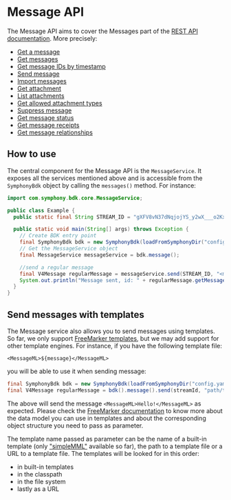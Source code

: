 # Message API

The Message API aims to cover the Messages part of the [REST API documentation](https://developers.symphony.com/restapi/reference#messages-v4).
More precisely:
* [Get a message](https://developers.symphony.com/restapi/reference#get-message-v1)
* [Get messages](https://developers.symphony.com/restapi/reference#messages-v4)
* [Get message IDs by timestamp](https://developers.symphony.com/restapi/reference#get-message-ids-by-timestamp)
* [Send message](https://developers.symphony.com/restapi/reference#create-message-v4)
* [Import messages](https://developers.symphony.com/restapi/reference#import-message-v4)
* [Get attachment](https://developers.symphony.com/restapi/reference#attachment)
* [List attachments](https://developers.symphony.com/restapi/reference#list-attachments)
* [Get allowed attachment types](https://developers.symphony.com/restapi/reference#attachment-types)
* [Suppress message](https://developers.symphony.com/restapi/reference#suppress-message)
* [Get message status](https://developers.symphony.com/restapi/reference#message-status)
* [Get message receipts](https://developers.symphony.com/restapi/reference#list-message-receipts)
* [Get message relationships](https://developers.symphony.com/restapi/reference#message-metadata-relationship)

## How to use
The central component for the Message API is the `MessageService`.
It exposes all the services mentioned above and is accessible from the `SymphonyBdk` object by calling the `messages()` method.
For instance:

```java
import com.symphony.bdk.core.MessageService;

public class Example {
  public static final String STREAM_ID = "gXFV8vN37dNqjojYS_y2wX___o2KxfmUdA";

  public static void main(String[] args) throws Exception {
    // Create BDK entry point
    final SymphonyBdk bdk = new SymphonyBdk(loadFromSymphonyDir("config.yaml"));
    // Get the MessageService object
    final MessageService messageService = bdk.message();

    //send a regular message
    final V4Message regularMessage = messageService.send(STREAM_ID, "<messageML>Hello, World!</messageML>");
    System.out.println("Message sent, id: " + regularMessage.getMessageId());
  }
}
```

## Send messages with templates
The Message service also allows you to send messages using templates. So far, we only support [FreeMarker templates](https://freemarker.apache.org/),
but we may add support for other template engines.
For instance, if you have the following template file:
```
<MessageML>${message}</MessageML>
```
you will be able to use it when sending message:
```java
final SymphonyBdk bdk = new SymphonyBdk(loadFromSymphonyDir("config.yaml"));
final V4Message regularMessage = bdk().message().send(streamId, "path/to/template.ftl", Collections.singletonMap("message", "Hello!"));
```
The above will send the message `<MessageML>Hello!</MessageML>` as expected.
Please check the [FreeMarker documentation](https://freemarker.apache.org/docs/pgui_quickstart_createdatamodel.html)
to know more about the data model you can use in templates and about the corresponding object structure you need to pass as parameter.

The template name passed as parameter can be the name of a built-in template
(only ["simpleMML"](../symphony-bdk-template/symphony-bdk-template-freemarker/src/main/resources/com/symphony/bdk/template/freemarker/simpleMML.ftl)
available so far), the path to a template file or a URL to a template file.
The templates will be looked for in this order:
* in built-in templates
* in the classpath
* in the file system
* lastly as a URL
